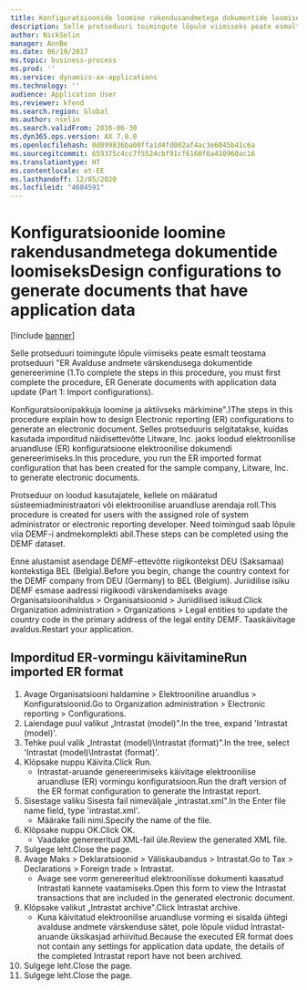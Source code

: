 ```yaml
---
title: Konfiguratsioonide loomine rakendusandmetega dokumentide loomiseks
description: Selle protseduuri toimingute lõpule viimiseks peate esmalt teostama protseduuri „ER Avalduse andmete värskendusega dokumentide genereerimine (1. osa – konfiguratsioonide import)“.
author: NickSelin
manager: AnnBe
ms.date: 06/19/2017
ms.topic: business-process
ms.prod: ''
ms.service: dynamics-ax-applications
ms.technology: ''
audience: Application User
ms.reviewer: kfend
ms.search.region: Global
ms.author: nselin
ms.search.validFrom: 2016-06-30
ms.dyn365.ops.version: AX 7.0.0
ms.openlocfilehash: 0d099836ba00ffa1d4fd002af4ac3e6045b41c6a
ms.sourcegitcommit: 659375c4cc7f5524cbf91cf6160f6a410960ac16
ms.translationtype: HT
ms.contentlocale: et-EE
ms.lasthandoff: 12/05/2020
ms.locfileid: "4684591"
---
```

# <a name="design-configurations-to-generate-documents-that-have-application-data"></a><span data-ttu-id="8532f-103">Konfiguratsioonide loomine rakendusandmetega dokumentide loomiseks</span><span class="sxs-lookup"><span data-stu-id="8532f-103">Design configurations to generate documents that have application data</span></span>

[!include [banner](../../includes/banner.md)]

<span data-ttu-id="8532f-104">Selle protseduuri toimingute lõpule viimiseks peate esmalt teostama protseduuri "ER Avalduse andmete värskendusega dokumentide genereerimine (1.</span><span class="sxs-lookup"><span data-stu-id="8532f-104">To complete the steps in this procedure, you must first complete the procedure, ER Generate documents with application data update (Part 1: Import configurations).</span></span>



<span data-ttu-id="8532f-105">Konfiguratsioonipakkuja loomine ja aktiivseks märkimine".)</span><span class="sxs-lookup"><span data-stu-id="8532f-105">The steps in this procedure explain how to design Electronic reporting (ER) configurations to generate an electronic document.</span></span> <span data-ttu-id="8532f-106">Selles protseduuris selgitatakse, kuidas kasutada imporditud näidisettevõtte Litware, Inc. jaoks loodud elektroonilise aruandluse (ER) konfiguratsioone elektroonilise dokumendi genereerimiseks.</span><span class="sxs-lookup"><span data-stu-id="8532f-106">In this procedure, you run the ER imported format configuration that has been created for the sample company, Litware, Inc. to generate electronic documents.</span></span>



<span data-ttu-id="8532f-107">Protseduur on loodud kasutajatele, kellele on määratud süsteemiadministraatori või elektroonilise aruandluse arendaja roll.</span><span class="sxs-lookup"><span data-stu-id="8532f-107">This procedure is created for users with the assigned role of system administrator or electronic reporting developer.</span></span> <span data-ttu-id="8532f-108">Need toimingud saab lõpule viia DEMF-i andmekomplekti abil.</span><span class="sxs-lookup"><span data-stu-id="8532f-108">These steps can be completed using the DEMF dataset.</span></span> 



<span data-ttu-id="8532f-109">Enne alustamist asendage DEMF-ettevõtte riigikontekst DEU (Saksamaa) kontekstiga BEL (Belgia).</span><span class="sxs-lookup"><span data-stu-id="8532f-109">Before you begin, change the country context for the DEMF company from DEU (Germany) to BEL (Belgium).</span></span> <span data-ttu-id="8532f-110">Juriidilise isiku DEMF esmase aadressi riigikoodi värskendamiseks avage Organisatsioonihaldus > Organisatsioonid > Juriidilised isikud.</span><span class="sxs-lookup"><span data-stu-id="8532f-110">Click Organization administration > Organizations > Legal entities to update the country code in the primary address of the legal entity DEMF.</span></span> <span data-ttu-id="8532f-111">Taaskäivitage avaldus.</span><span class="sxs-lookup"><span data-stu-id="8532f-111">Restart your application.</span></span>


## <a name="run-imported-er-format"></a><span data-ttu-id="8532f-112">Imporditud ER-vormingu käivitamine</span><span class="sxs-lookup"><span data-stu-id="8532f-112">Run imported ER format</span></span>
1. <span data-ttu-id="8532f-113">Avage Organisatsiooni haldamine > Elektrooniline aruandlus > Konfiguratsioonid.</span><span class="sxs-lookup"><span data-stu-id="8532f-113">Go to Organization administration > Electronic reporting > Configurations.</span></span>
2. <span data-ttu-id="8532f-114">Laiendage puul valikut „Intrastat (model)".</span><span class="sxs-lookup"><span data-stu-id="8532f-114">In the tree, expand 'Intrastat (model)'.</span></span>
3. <span data-ttu-id="8532f-115">Tehke puul valik „Intrastat (model)\Intrastat (format)".</span><span class="sxs-lookup"><span data-stu-id="8532f-115">In the tree, select 'Intrastat (model)\Intrastat (format)'.</span></span>
4. <span data-ttu-id="8532f-116">Klõpsake nuppu Käivita.</span><span class="sxs-lookup"><span data-stu-id="8532f-116">Click Run.</span></span>
    * <span data-ttu-id="8532f-117">Intrastat-aruande genereerimiseks käivitage elektroonilise aruandluse (ER) vormingu konfiguratsioon.</span><span class="sxs-lookup"><span data-stu-id="8532f-117">Run the draft version of the ER format configuration to generate the Intrastat report.</span></span>  
5. <span data-ttu-id="8532f-118">Sisestage valiku Sisesta fail nimeväljale „intrastat.xml".</span><span class="sxs-lookup"><span data-stu-id="8532f-118">In the Enter file name field, type 'intrastat.xml'.</span></span>
    * <span data-ttu-id="8532f-119">Määrake faili nimi.</span><span class="sxs-lookup"><span data-stu-id="8532f-119">Specify the name of the file.</span></span>  
6. <span data-ttu-id="8532f-120">Klõpsake nuppu OK.</span><span class="sxs-lookup"><span data-stu-id="8532f-120">Click OK.</span></span>
    * <span data-ttu-id="8532f-121">Vaadake genereeritud XML-fail üle.</span><span class="sxs-lookup"><span data-stu-id="8532f-121">Review the generated XML file.</span></span>  
7. <span data-ttu-id="8532f-122">Sulgege leht.</span><span class="sxs-lookup"><span data-stu-id="8532f-122">Close the page.</span></span>
8. <span data-ttu-id="8532f-123">Avage Maks > Deklaratsioonid > Väliskaubandus > Intrastat.</span><span class="sxs-lookup"><span data-stu-id="8532f-123">Go to Tax > Declarations > Foreign trade > Intrastat.</span></span>
    * <span data-ttu-id="8532f-124">Avage see vorm genereeritud elektroonilisse dokumenti kaasatud Intrastati kannete vaatamiseks.</span><span class="sxs-lookup"><span data-stu-id="8532f-124">Open this form to view the Intrastat transactions that are included in the generated electronic document.</span></span>  
9. <span data-ttu-id="8532f-125">Klõpsake valikut „Intrastat archive".</span><span class="sxs-lookup"><span data-stu-id="8532f-125">Click Intrastat archive.</span></span>
    * <span data-ttu-id="8532f-126">Kuna käivitatud elektroonilise aruandluse vorming ei sisalda ühtegi avalduse andmete värskenduse sätet, pole lõpule viidud Intrastat-aruande üksikasjad arhiivitud.</span><span class="sxs-lookup"><span data-stu-id="8532f-126">Because the executed ER format does not contain any settings for application data update, the details of the completed Intrastat report have not been archived.</span></span>  
10. <span data-ttu-id="8532f-127">Sulgege leht.</span><span class="sxs-lookup"><span data-stu-id="8532f-127">Close the page.</span></span>
11. <span data-ttu-id="8532f-128">Sulgege leht.</span><span class="sxs-lookup"><span data-stu-id="8532f-128">Close the page.</span></span>

